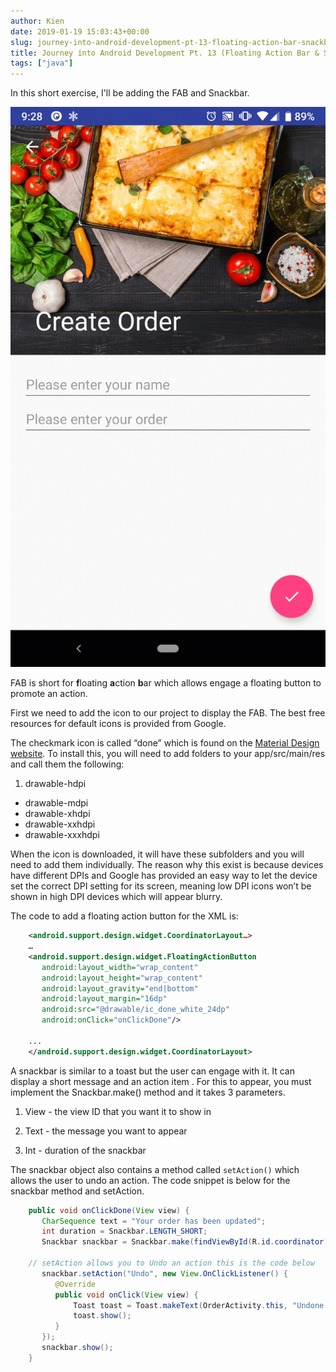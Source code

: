 ```yaml
---
author: Kien
date: 2019-01-19 15:03:43+00:00
slug: journey-into-android-development-pt-13-floating-action-bar-snackbar
title: Journey into Android Development Pt. 13 (Floating Action Bar & Snackbar)
tags: ["java"]
---
```


In this short exercise, I'll be adding the FAB and Snackbar.

![](snackbar.gif)

FAB is short for **f**loating **a**ction **b**ar which allows engage a floating button to promote an action.

First we need to add the icon to our project to display the FAB. The best free resources for default icons is provided from Google.

The checkmark icon is called “done” which is found on the [Material Design website](https://material.io/tools/icons/?style=baseline). To install this, you will need to add folders to your app/src/main/res and call them the following:

1. drawable-hdpi

- drawable-mdpi
- drawable-xhdpi
- drawable-xxhdpi
- drawable-xxxhdpi

When the icon is downloaded, it will have these subfolders and you will need to add them individually. The reason why this exist is because devices have different DPIs and Google has provided an easy way to let the device set the correct DPI setting for its screen, meaning low DPI icons won’t be shown in high DPI devices which will appear blurry.

The code to add a floating action button for the XML is:

```xml
    <android.support.design.widget.CoordinatorLayout…>
    …
    <android.support.design.widget.FloatingActionButton
       android:layout_width="wrap_content"
       android:layout_height="wrap_content"
       android:layout_gravity="end|bottom"
       android:layout_margin="16dp"
       android:src="@drawable/ic_done_white_24dp"
       android:onClick="onClickDone"/>

    ...
    </android.support.design.widget.CoordinatorLayout>
```

A snackbar is similar to a toast but the user can engage with it. It can display a short message and an action item . For this to appear, you must implement the Snackbar.make() method and it takes 3 parameters.

1. View - the view ID that you want it to show in

2) Text - the message you want to appear

3. Int - duration of the snackbar

The snackbar object also contains a method called `setAction()` which allows the user to undo an action. The code snippet is below for the snackbar method and setAction.

```java
    public void onClickDone(View view) {
       CharSequence text = "Your order has been updated";
       int duration = Snackbar.LENGTH_SHORT;
       Snackbar snackbar = Snackbar.make(findViewById(R.id.coordinator), text, duration);

    // setAction allows you to Undo an action this is the code below
       snackbar.setAction("Undo", new View.OnClickListener() {
          @Override
          public void onClick(View view) {
              Toast toast = Toast.makeText(OrderActivity.this, "Undone!", Toast.LENGTH_SHORT);
              toast.show();
          }
       });
       snackbar.show();
    }
```
